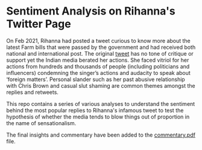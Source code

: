 # Sentiment Analysis on Rihanna's Twitter Page

On Feb 2021, Rihanna had posted a tweet curious to know more about the latest Farm bills that were passed by the government and had received both national and international post. 
The original [tweet](https://twitter.com/rihanna/status/1356625889602199552?lang=en) has no tone of critique or support yet the Indian media berated her actions. She faced vitriol for her actions from hundreds and thousands of people (including politicians and influencers) condemning the singer’s actions and audacity to speak about ‘foreign matters’. Personal slander such as her past abusive relationship with Chris Brown and casual slut shaming are common themes amongst the replies and retweets.  

This repo contains a series of various analyses to understand the sentiment behind the most popular replies to Rihanna's infamous tweet to test the hypothesis of whether the media tends to blow things out of proportion in the name of sensationalism.

The final insights and commentary have been added to the [commentary.pdf](https://github.com/Tango2503/rihanna_twitter_analysis/blob/main/commentary.pdf) file.

